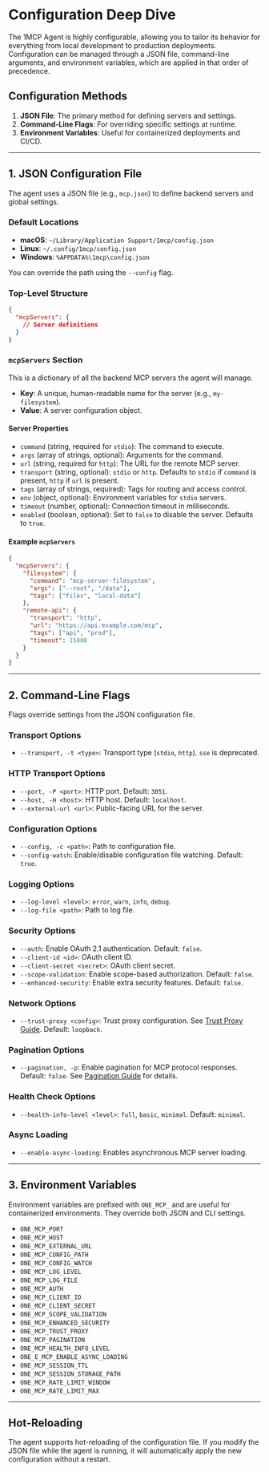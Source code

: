 # Configuration Deep Dive

The 1MCP Agent is highly configurable, allowing you to tailor its behavior for everything from local development to production deployments. Configuration can be managed through a JSON file, command-line arguments, and environment variables, which are applied in that order of precedence.

## Configuration Methods

1.  **JSON File**: The primary method for defining servers and settings.
2.  **Command-Line Flags**: For overriding specific settings at runtime.
3.  **Environment Variables**: Useful for containerized deployments and CI/CD.

---

## 1. JSON Configuration File

The agent uses a JSON file (e.g., `mcp.json`) to define backend servers and global settings.

### Default Locations

- **macOS**: `~/Library/Application Support/1mcp/config.json`
- **Linux**: `~/.config/1mcp/config.json`
- **Windows**: `%APPDATA%\1mcp\config.json`

You can override the path using the `--config` flag.

### Top-Level Structure

```json
{
  "mcpServers": {
    // Server definitions
  }
}
```

### `mcpServers` Section

This is a dictionary of all the backend MCP servers the agent will manage.

- **Key**: A unique, human-readable name for the server (e.g., `my-filesystem`).
- **Value**: A server configuration object.

#### Server Properties

- `command` (string, required for `stdio`): The command to execute.
- `args` (array of strings, optional): Arguments for the command.
- `url` (string, required for `http`): The URL for the remote MCP server.
- `transport` (string, optional): `stdio` or `http`. Defaults to `stdio` if `command` is present, `http` if `url` is present.
- `tags` (array of strings, required): Tags for routing and access control.
- `env` (object, optional): Environment variables for `stdio` servers.
- `timeout` (number, optional): Connection timeout in milliseconds.
- `enabled` (boolean, optional): Set to `false` to disable the server. Defaults to `true`.

#### Example `mcpServers`

```json
{
  "mcpServers": {
    "filesystem": {
      "command": "mcp-server-filesystem",
      "args": ["--root", "/data"],
      "tags": ["files", "local-data"]
    },
    "remote-api": {
      "transport": "http",
      "url": "https://api.example.com/mcp",
      "tags": ["api", "prod"],
      "timeout": 15000
    }
  }
}
```

---

## 2. Command-Line Flags

Flags override settings from the JSON configuration file.

### Transport Options

- `--transport, -t <type>`: Transport type (`stdio`, `http`). `sse` is deprecated.

### HTTP Transport Options

- `--port, -P <port>`: HTTP port. Default: `3051`.
- `--host, -H <host>`: HTTP host. Default: `localhost`.
- `--external-url <url>`: Public-facing URL for the server.

### Configuration Options

- `--config, -c <path>`: Path to configuration file.
- `--config-watch`: Enable/disable configuration file watching. Default: `true`.

### Logging Options

- `--log-level <level>`: `error`, `warn`, `info`, `debug`.
- `--log-file <path>`: Path to log file.

### Security Options

- `--auth`: Enable OAuth 2.1 authentication. Default: `false`.
- `--client-id <id>`: OAuth client ID.
- `--client-secret <secret>`: OAuth client secret.
- `--scope-validation`: Enable scope-based authorization. Default: `false`.
- `--enhanced-security`: Enable extra security features. Default: `false`.

### Network Options

- `--trust-proxy <config>`: Trust proxy configuration. See [Trust Proxy Guide](../reference/trust-proxy). Default: `loopback`.

### Pagination Options

- `--pagination, -p`: Enable pagination for MCP protocol responses. Default: `false`. See [Pagination Guide](./pagination) for details.

### Health Check Options

- `--health-info-level <level>`: `full`, `basic`, `minimal`. Default: `minimal`.

### Async Loading

- `--enable-async-loading`: Enables asynchronous MCP server loading.

---

## 3. Environment Variables

Environment variables are prefixed with `ONE_MCP_` and are useful for containerized environments. They override both JSON and CLI settings.

- `ONE_MCP_PORT`
- `ONE_MCP_HOST`
- `ONE_MCP_EXTERNAL_URL`
- `ONE_MCP_CONFIG_PATH`
- `ONE_MCP_CONFIG_WATCH`
- `ONE_MCP_LOG_LEVEL`
- `ONE_MCP_LOG_FILE`
- `ONE_MCP_AUTH`
- `ONE_MCP_CLIENT_ID`
- `ONE_MCP_CLIENT_SECRET`
- `ONE_MCP_SCOPE_VALIDATION`
- `ONE_MCP_ENHANCED_SECURITY`
- `ONE_MCP_TRUST_PROXY`
- `ONE_MCP_PAGINATION`
- `ONE_MCP_HEALTH_INFO_LEVEL`
- `ONE_E_MCP_ENABLE_ASYNC_LOADING`
- `ONE_MCP_SESSION_TTL`
- `ONE_MCP_SESSION_STORAGE_PATH`
- `ONE_MCP_RATE_LIMIT_WINDOW`
- `ONE_MCP_RATE_LIMIT_MAX`

---

## Hot-Reloading

The agent supports hot-reloading of the configuration file. If you modify the JSON file while the agent is running, it will automatically apply the new configuration without a restart.
